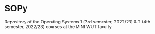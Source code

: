 # SOPy
Repository of the Operating Systems 1 (3rd semester, 2022/23) & 2 (4th semester, 2022/23) courses at the MiNI WUT faculty
